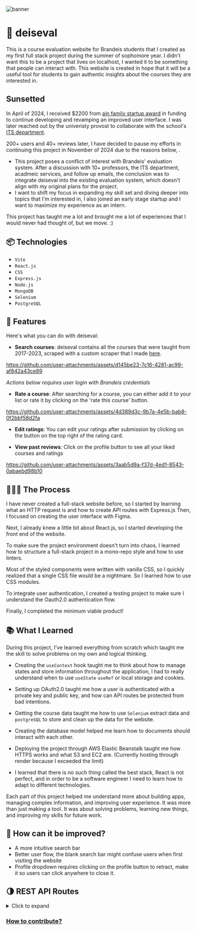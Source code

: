 ![banner](https://github.com/user-attachments/assets/5266a138-9d89-46a5-8b11-e6e16486ed9b)

# :school: deiseval
This is a course evaluation website for Brandeis students that I created as my first full stack project during the summer of sophomore year. I didn't want this to be a project that lives on localhost, I wanted it to be something that people can interact with. This website is created in hope that it will be a useful tool for students to gain authentic insights about the courses they are interested in. 



## Sunsetted

In April of 2024, I received $2200 from [ain family startup award](https://www.brandeisstartup.com/projects/deis-eval) in funding to continue developing and revamping an improved user interface. I was later reached out by the univeristy provost to collaborate with the school's [ITS department](https://www.brandeis.edu/its/). 

200+ users and 40+ reviews later, I have decided to pause my efforts in continuing this project in November of 2024 due to the reasons below, . 

- This project poses a conflict of interest with Brandeis' evaluation system. After a discussion with 10+ professors, the ITS department, acadmeic services, and follow up emails, the conclusion was to integrate deiseval into the existing evaluation system, which doesn't align with my original plans for the project. 
- I want to shift my focus in expanding my skill set and diving deeper into topics that I'm interested in, I also joined an early stage startup and I want to maximize my experience as an intern. 

This project has taught me a lot and brought me a lot of experiences that I would never had thought of, but we move. :) 



## 📦 Technologies

- `Vite`
- `React.js`
- `CSS`
- `Express.js`
- `Node.js`
- `MongoDB`
- `Selenium`
- `PostgreSQL`

## 🦄 Features

Here's what you can do with deiseval:

- **Search courses**: deiseval contains all the courses that were taught from 2017-2023, scraped with a custom scraper that I made [here](https://github.com/MingCWang/deiseval-scraper).


https://github.com/user-attachments/assets/d145be23-7c16-4281-ac99-af842a43ce89


_Actions below requires user login with Brandeis credentials_


- **Rate a course**: After searching for a course, you can either add it to your list or rate it by clicking on the 'rate this course' button.

https://github.com/user-attachments/assets/4d389d3c-9b7a-4e5b-bab8-0f2bbf58d2fa

- **Edit ratings**: You can edit your ratings after submission by clicking on the button on the top right of the rating card.
  
- **View past reviews**: Click on the profile button to see all your liked courses and ratings
  

https://github.com/user-attachments/assets/3aab5d9a-f37d-4ed1-8543-0abaebd98b10


## 👩🏽‍🍳 The Process

I have never created a full-stack website before, so I started by learning what an HTTP request is and how to create API routes with Express.js  Then, I focused on creating the user interface with Figma.

Next, I already knew a little bit about React.js, so I started developing the front end of the website. 

To make sure the project environment doesn't turn into chaos, I learned how to structure a full-stack project in a mono-repo style and how to use linters.

Most of the styled components were written with vanilla CSS, so I quickly realized that a single CSS file would be a nightmare. So I learned how to use CSS modules.

To integrate user authentication, I created a testing project to make sure I understand the Oauth2.0 authentication flow.

Finally, I completed the minimum viable product! 


## 📚 What I Learned

During this project, I've learned everything from scratch which taught me the skill to solve problems on my own and logical thinking. 

- Creating the `useContext` hook taught me to think about how to manage states and store information throughout the application, I had to really understand when to use `useState` `useRef` or local storage and cookies.

- Setting up OAuth2.0 taught me how a user is authenticated with a private key and public key, and how can API routes be protected from bad intentions.

- Getting the course data taught me how to use `Selenium` extract data and `postgreSQL` to store and clean up the data for the website.

- Creating the database model helped me learn how to documents should interact with each other.

- Deploying the project through AWS Elastic Beanstalk taught me how HTTPS works and what S3 and EC2 are. (Currently hosting through render because I exceeded the limit)

- I learned that there is no such thing called the best stack, React is not perfect, and in order to be a software engineer I need to learn how to adapt to different technologies. 


Each part of this project helped me understand more about building apps, managing complex information, and improving user experience. It was more than just making a tool. It was about solving problems, learning new things, and improving my skills for future work.

## 💭 How can it be improved?

- A more intuitive search bar
- Better user flow, the blank search bar might confuse users when first visiting the website
- Profile dropdown requires clicking on the profile button to retract, make it so users can click anywhere to close it. 
   
## :last_quarter_moon: REST API Routes

<details>
<summary>Click to expand</summary>
  
### Course
- GET /api/courses - Get all courses
- GET /api/courses/:id - Get course by id
- GET /api/courses/reviews - Get all evaluations with the given course id
### Auth
 - POST auth/oauth/google - generate jwt token after login with google oauth2.0
 - POST auth/login - generate jwt token after login with username/password
 - POST auth/register - register a new user
 - DELETE auth/:id - delete the user from the database
 ### Evaluations
- POST api/evaluations/forms - Create a new evaluation submission
- GET api/evaluations - Get all evaluations
- POST api/evaluations/user - Get user evaluations with the given user id
- POST api/evaluations/likes - increment or decrement the likes of an evaluation
- GET api/evaluations/recent - retrieve the most recent reviews
### Liked Courses
- POST api/liked-courses - Get all liked courses with the given user id
- POST api/liked-courses/add - Add a new liked course
- POST api/liked-courses/remove - Remove a liked course
</details>

### [How to contribute?](./CONTRIBUTING.md)

